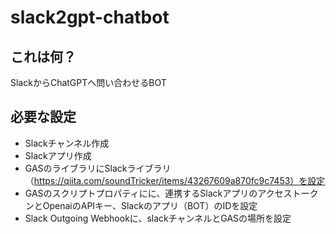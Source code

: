 # slack2gpt-chatbot

## これは何？
SlackからChatGPTへ問い合わせるBOT

## 必要な設定
- Slackチャンネル作成
- Slackアプリ作成
- GASのライブラリにSlackライブラリ（https://qiita.com/soundTricker/items/43267609a870fc9c7453）を設定
- GASのスクリプトプロパティにに、連携するSlackアプリのアクセストークンとOpenaiのAPIキー、Slackのアプリ（BOT）のIDを設定
- Slack Outgoing Webhookに、slackチャンネルとGASの場所を設定


